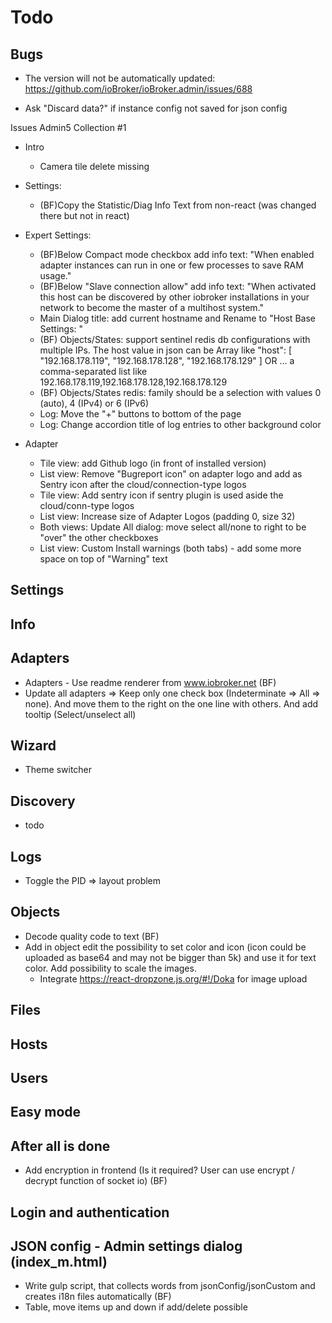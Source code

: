 # Todo
 <!-- - Move logout button to menu . Always last and not orderable -->
## Bugs
<!-- - Number on drawer is not corresponding with actual number of updatable adapters -->
- The version will not be automatically updated: https://github.com/ioBroker/ioBroker.admin/issues/688
<!-- - Update log level if changed: https://github.com/ioBroker/ioBroker.admin/issues/690 -->
- Ask "Discard data?" if instance config not saved for json config


Issues Admin5 Collection #1
* Intro
  * Camera tile delete missing

* Settings:
  * (BF)Copy the Statistic/Diag Info Text from non-react (was changed there but not in react)

* Expert Settings:
  * (BF)Below Compact mode checkbox add info text: "When enabled adapter instances can run in one or few
    processes to save RAM usage."
  * (BF)Below "Slave connection allow" add info text: "When activated this host can be discovered by other
    iobroker installations in your network to become the master of a multihost system."
  * Main Dialog title: add current hostname and Rename to "Host Base Settings: <hostname>"
  * (BF) Objects/States: support sentinel redis db configurations with multiple IPs. The host value in json
    can be Array like
    "host": [
    "192.168.178.119",
    "192.168.178.128",
    "192.168.178.129"
    ] OR ... a comma-separated list like 192.168.178.119,192.168.178.128,192.168.178.129
  * (BF) Objects/States redis: family should be a selection with values 0 (auto), 4 (IPv4) or 6 (IPv6)
  * Log: Move the "+" buttons to bottom of the page
  * Log: Change accordion title of log entries to other background color

* Adapter
  * Tile view: add Github logo (in front of installed version)
  * List view: Remove "Bugreport icon" on adapter logo and add as Sentry icon after the
    cloud/connection-type logos
  * Tile view: Add sentry icon if sentry plugin is used aside the cloud/conn-type logos
  * List view: Increase size of Adapter Logos (padding 0, size 32)
  * Both views: Update All dialog: move select all/none to right to be "over" the other checkboxes
  * List view: Custom Install warnings (both tabs) - add some more space on top of "Warning" text

<!-- * Instances -->
  <!-- * List view: order of instances strange (on my system admin.2 instance is above admin.0) -->
  <!-- * List view: Action buttons "Start/stop", "settings", "restart" and "instance link" -> move to after instance name -->
  <!-- * List/Tile view: Edit memory Limit for instance Dialog: Add info text: The default memory limit is 512MB on 32-bit systems, and 1GB on 64-bit systems. The limit can be raised with this setting to a maximum of ~1gb (32-bit) and ~1.7gb (64-bit)" -->
  <!-- * Both views: Compact group: move configuration to own dialog with info text: "For each compact group one separate process is started. Define in which group this instance will run." -->
   <!-- - common.compact (if compact available), common.runAsCompactMode (default false) - if compact mode enabled, compactGroup 0 - x, only other 2 on true -->
  <!-- * Both views: (only expert mode) Add "common.tier" selection as dialog with infotext: "Tiers define the order of adapters when the
    system starts.". Tiers: 
    - "1: Logic adapters", 
    - "2: Data provider adapters", 
    - "3: Other adapters". If
    common.tier is not 1 or 2 display as 3
    - If nothing set, show 3 -->


## Settings
  
## Info

## Adapters
- Adapters - Use readme renderer from www.iobroker.net (BF)
- Update all adapters => Keep only one check box (Indeterminate => All => none). And move them to the right on the one line with others. And add tooltip (Select/unselect all)

## Wizard
- Theme switcher

## Discovery
- todo

## Logs
- Toggle the PID => layout problem

<!-- ## Instances
- use InstanceWorker and react on all objects if it type="instance" -->

## Objects
- Decode quality code to text (BF)
- Add in object edit the possibility to set color and icon (icon could be uploaded as base64 and may not be bigger than 5k) and use it for text color. Add possibility to scale the images.
  - Integrate https://react-dropzone.js.org/#!/Doka for image upload

## Files
## Hosts

## Users
## Easy mode
<!-- - Show admin tabs: 
   - config => JsonConfig(jsonConfig: true),  index_m.html (materialize: true), index.html
   - admin => tab_m.html (materialize: true), tab_html -->

## After all is done
- Add encryption in frontend (Is it required? User can use encrypt / decrypt function of socket io) (BF)

## Login and authentication

## JSON config - Admin settings dialog (index_m.html)
- Write gulp script, that collects words from jsonConfig/jsonCustom and creates i18n files automatically (BF)
- Table, move items up and down if add/delete possible 